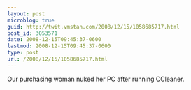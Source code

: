 ```yaml
---
layout: post
microblog: true
guid: http://twit.vmstan.com/2008/12/15/1058685717.html
post_id: 3053571
date: 2008-12-15T09:45:37-0600
lastmod: 2008-12-15T09:45:37-0600
type: post
url: /2008/12/15/1058685717.html
---
```

Our purchasing woman nuked her PC after running CCleaner.
